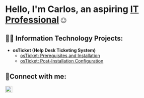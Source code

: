 <h1>Hello, I'm Carlos, an aspiring <a href="https://linkedin.com/in/carlosalejosjr/">IT Professional</a>☺</h1>

<h2>👨‍💻 Information Technology Projects:</h2>

- <b>osTicket (Help Desk Ticketing System)</b>
  - [osTicket: Prerequisites and Installation](https://github.com/CAALEJOS/osticket-prereqs)
  - [osTicket: Post-Installation Configuration](https://github.com/CAALEJOS/post-install-config)
<h2>🤳Connect with me:</h2>

[<img align="left" alt="Josh | LinkedIn" width="22px" src="https://i.imgur.com/dcQdnVu.png" />][linkedin]

[linkedin]: https://linkedin.com/in/carlosalejosjr/
